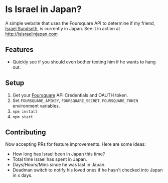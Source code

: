 # Is Israel in Japan?
 A simple website that uses the Foursquare API to determine if my friend, [Israel Sundseth](https://twitter.com/kappuru), is currently in Japan. See it in action at http://isisraelinjapan.com
 
 ## Features
 * Quickly see if you should even bother texting him if he wants to hang out.
 
 ## Setup
 1. Get your [Foursquare](https://foursquare.com/developers/explore) API Credentials and OAUTH token.
 2. Set `FOURSQUARE_APIKEY`, `FOURSQUARE_SECRET`, `FOURSQUARE_TOKEN` environment variables.
 3. `npm install`
 4. `npm start`
 
 ## Contributing
 Now accepting PRs for feature improvements. Here are some ideas:
 * How long has Israel been in Japan this time?
 * Total time Israel has spent in Japan.
 * Days/Hours/Mins since he was last in Japan.
 * Deadman switch to notify his loved ones if he hasn't checked into Japan in x days.
